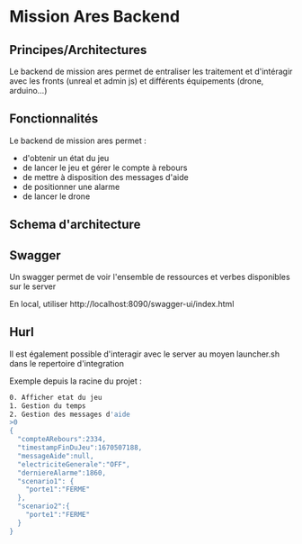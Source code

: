 # Mission Ares Backend

## Principes/Architectures

Le backend de mission ares permet de entraliser les traitement et d'intéragir avec les fronts (unreal et admin js) et
différents équipements (drone, arduino...)

## Fonctionnalités

Le backend de mission ares permet :

- d'obtenir un état du jeu
- de lancer le jeu et gérer le compte à rebours
- de mettre à disposition des messages d'aide
- de positionner une alarme
- de lancer le drone

## Schema d'architecture

## Swagger

Un swagger permet de voir l'ensemble de ressources et verbes disponibles sur le server

En local, utiliser http://localhost:8090/swagger-ui/index.html

## Hurl

Il est également possible d'interagir avec le server au moyen launcher.sh dans le repertoire d'integration

Exemple depuis la racine du projet :

```$>Launcher.sh
0. Afficher etat du jeu
1. Gestion du temps
2. Gestion des messages d'aide
>0
{
  "compteARebours":2334,
  "timestampFinDuJeu":1670507188,
  "messageAide":null,
  "electriciteGenerale":"OFF",
  "derniereAlarme":1860,
  "scenario1": {
    "porte1":"FERME"
  },
  "scenario2":{
    "porte1":"FERME"
  }
}
```
